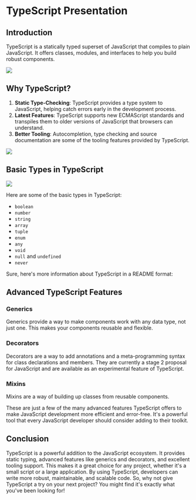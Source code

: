 
# TypeScript Presentation

## Introduction

TypeScript is a statically typed superset of JavaScript that compiles to plain JavaScript. It offers classes, modules, and interfaces to help you build robust components.

![](https://i.ytimg.com/vi/SeF-ar1HyHs/maxresdefault.jpg)
## Why TypeScript?
1. **Static Type-Checking**: TypeScript provides a type system to JavaScript, helping catch errors early in the development process.
2. **Latest Features**: TypeScript supports new ECMAScript standards and transpiles them to older versions of JavaScript that browsers can understand.
3. **Better Tooling**: Autocompletion, type checking and source documentation are some of the tooling features provided by TypeScript.

![](https://image.slidesharecdn.com/typescript-160609184555/95/type-script-2-1024.jpg?cb=1465498144)

## Basic Types in TypeScript

![](https://th.bing.com/th/id/R.36c4b1eba266efed8b8ca557018f7309?rik=SfBOpGCscvCtaw&pid=ImgRaw&r=0)

Here are some of the basic types in TypeScript:


- `boolean`
- `number`
- `string`
- `array`
- `tuple`
- `enum`
- `any`
- `void`
- `null` and `undefined`
- `never`

Sure, here's more information about TypeScript in a README format:

## Advanced TypeScript Features

### Generics

Generics provide a way to make components work with any data type, not just one. This makes your components reusable and flexible.

### Decorators

Decorators are a way to add annotations and a meta-programming syntax for class declarations and members. They are currently a stage 2 proposal for JavaScript and are available as an experimental feature of TypeScript.

### Mixins

Mixins are a way of building up classes from reusable components.

These are just a few of the many advanced features TypeScript offers to make JavaScript development more efficient and error-free. It's a powerful tool that every JavaScript developer should consider adding to their toolkit. 

## Conclusion

TypeScript is a powerful addition to the JavaScript ecosystem. It provides static typing, advanced features like generics and decorators, and excellent tooling support. This makes it a great choice for any project, whether it's a small script or a large application. By using TypeScript, developers can write more robust, maintainable, and scalable code. So, why not give TypeScript a try on your next project? You might find it's exactly what you've been looking for!
  
